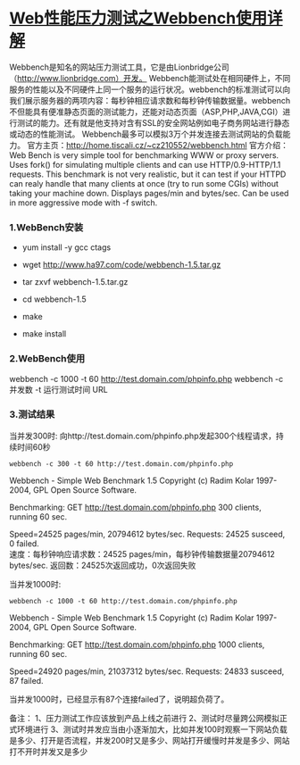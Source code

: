 # [Web性能压力测试之Webbench使用详解](https://www.cnblogs.com/fjping0606/p/5852049.html)

Webbench是知名的网站压力测试工具，它是由Lionbridge公司（http://www.lionbridge.com）开发。
Webbench能测试处在相同硬件上，不同服务的性能以及不同硬件上同一个服务的运行状况。webbench的标准测试可以向我们展示服务器的两项内容：每秒钟相应请求数和每秒钟传输数据量。webbench不但能具有便准静态页面的测试能力，还能对动态页面（ASP,PHP,JAVA,CGI）进 行测试的能力。还有就是他支持对含有SSL的安全网站例如电子商务网站进行静态或动态的性能测试。
Webbench最多可以模拟3万个并发连接去测试网站的负载能力。
官方主页：http://home.tiscali.cz/~cz210552/webbench.html
官方介绍：
Web Bench is very simple tool for benchmarking WWW or proxy servers. Uses fork() for simulating multiple clients and can use HTTP/0.9-HTTP/1.1 requests. This benchmark is not very realistic, but it can test if your HTTPD can realy handle that many clients at once (try to run some CGIs) without taking your machine down. Displays pages/min and bytes/sec. Can be used in more aggressive mode with -f switch.

### 1.WebBench安装

- yum install -y gcc ctags
- wget http://www.ha97.com/code/webbench-1.5.tar.gz
- tar zxvf webbench-1.5.tar.gz
- cd webbench-1.5
- make

- make install

### 2.WebBench使用

webbench -c 1000 -t 60 http://test.domain.com/phpinfo.php
webbench -c 并发数 -t 运行测试时间 URL

### 3.测试结果

当并发300时:
向http://test.domain.com/phpinfo.php发起300个线程请求，持续时间60秒

```
webbench -c 300 -t 60 http://test.domain.com/phpinfo.php
```

Webbench - Simple Web Benchmark 1.5
Copyright (c) Radim Kolar 1997-2004, GPL Open Source Software.

Benchmarking: GET http://test.domain.com/phpinfo.php
300 clients, running 60 sec.

Speed=24525 pages/min, 20794612 bytes/sec. 
Requests: 24525 susceed, 0 failed.	
速度：每秒钟响应请求数：24525 pages/min，每秒钟传输数据量20794612 bytes/sec.
返回数：24525次返回成功，0次返回失败

当并发1000时:

```
webbench -c 1000 -t 60 http://test.domain.com/phpinfo.php
```

Webbench - Simple Web Benchmark 1.5
Copyright (c) Radim Kolar 1997-2004, GPL Open Source Software.

Benchmarking: GET http://test.domain.com/phpinfo.php
1000 clients, running 60 sec.

Speed=24920 pages/min, 21037312 bytes/sec.
Requests: 24833 susceed, 87 failed.

当并发1000时，已经显示有87个连接failed了，说明超负荷了。

备注：
1、压力测试工作应该放到产品上线之前进行
2、测试时尽量跨公网模拟正式环境进行
3、测试时并发应当由小逐渐加大，比如并发100时观察一下网站负载是多少、打开是否流程，并发200时又是多少、网站打开缓慢时并发是多少、网站打不开时并发又是多少